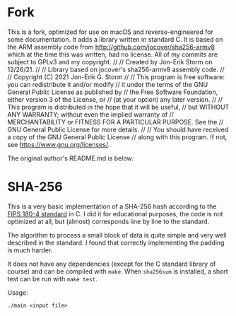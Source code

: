 # Fork

This is a fork, optimized for use on macOS and reverse-engineered for some documentation. It adds a library
written in standard C. It is based on the ARM assembly code from http://github.com/jocover/sha256-armv8 which
at the time this was written, had no license. All of my commits are subject to GPLv3 and my copyright.
//
// Created by Jon-Erik Storm on 12/26/21.
//
// Library based on jocover's sha256-armv8 assembly code.
//
// Copyright (C) 2021 Jon-Erik G. Storm
//
//    This program is free software: you can redistribute it and/or modify
//    it under the terms of the GNU General Public License as published by
//    the Free Software Foundation, either version 3 of the License, or
//    (at your option) any later version.
//
//    This program is distributed in the hope that it will be useful,
//    but WITHOUT ANY WARRANTY; without even the implied warranty of
//    MERCHANTABILITY or FITNESS FOR A PARTICULAR PURPOSE.  See the
//    GNU General Public License for more details.
//
//    You should have received a copy of the GNU General Public License
//    along with this program.  If not, see <https://www.gnu.org/licenses/>.

The original author's README.md is below:

# SHA-256

This is a very basic implementation of a SHA-256 hash according to the [FIPS
180-4 standard](http://csrc.nist.gov/publications/fips/fips180-4/fips-180-4.pdf)
in C. I did it for educational purposes, the code is not optimized at all, but
(almost) corresponds line by line to the standard.

The algorithm to process a small block of data is quite simple and very well
described in the standard. I found that correctly implementing the padding is
much harder.

It does not have any dependencies (except for the C standard library of course)
and can be compiled with `make`. When `sha256sum` is installed, a short test can
be run with `make test`.

Usage:

```
./main <input file>
```
